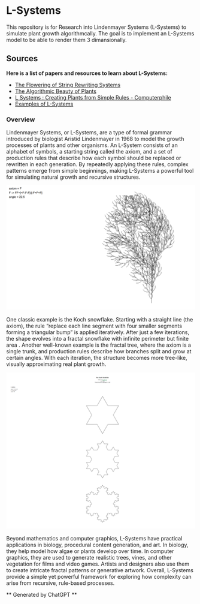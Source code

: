 # L-Systems
This repository is for Research into Lindenmayer Systems (L-Systems) to 
simulate plant growth algorithmcally. The goal is to implement an L-Systems 
model to be able to render them 3 dimansionally.

## Sources
**Here is a list of papers and resources to learn about L-Systems:**

 - [The Flowering of String Rewriting Systems](https://www.tandfonline.com/doi/epdf/10.1080/07468342.1992.11973463?needAccess=true)
 - [The Algorithmic Beauty of Plants](https://algorithmicbotany.org/papers/abop/abop.pdf)
 - [L Systems : Creating Plants from Simple Rules - Computerphile](https://youtu.be/puwhf-404Xc?si=Pz6ax7lGY5Fyilyy)
 - [Examples of L-Systems](https://paulbourke.net/fractals/lsys/)

### Overview 
Lindenmayer Systems, or L-Systems, are a type of formal grammar introduced by 
biologist Aristid Lindenmayer in 1968 to model the growth processes of plants 
and other organisms. An L-System consists of an alphabet of symbols, a 
starting string called the axiom, and a set of production rules that describe 
how each symbol should be replaced or rewritten in each generation. By 
repeatedly applying these rules, complex patterns emerge from simple beginnings, 
making L-Systems a powerful tool for simulating natural growth and recursive 
structures.

![Example 1](assets/Example1.png)

One classic example is the Koch snowflake. Starting with a straight line (the 
axiom), the rule “replace each line segment with four smaller segments forming 
a triangular bump” is applied iteratively. After just a few iterations, the 
shape evolves into a fractal snowflake with infinite perimeter but finite area
. Another well-known example is the fractal tree, where the axiom is a single 
trunk, and production rules describe how branches split and grow at certain 
angles. With each iteration, the structure becomes more tree-like, visually 
approximating real plant growth.

![Example 2](assets/Example2.png)

Beyond mathematics and computer graphics, L-Systems have practical 
applications in biology, procedural content generation, and art. In biology, 
they help model how algae or plants develop over time. In computer graphics, 
they are used to generate realistic trees, vines, and other vegetation for 
films and video games. Artists and designers also use them to create intricate 
fractal patterns or generative artwork. Overall, L-Systems provide a simple 
yet powerful framework for exploring how complexity can arise from recursive, 
rule-based processes.

** Generated by ChatGPT ** 
